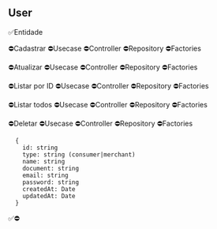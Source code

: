 ## User

✅Entidade

⛔Cadastrar
⛔Usecase
⛔Controller
⛔Repository
⛔Factories

⛔Atualizar
⛔Usecase
⛔Controller
⛔Repository
⛔Factories

⛔Listar por ID
⛔Usecase
⛔Controller
⛔Repository
⛔Factories

⛔Listar todos
⛔Usecase
⛔Controller
⛔Repository
⛔Factories

⛔Deletar
⛔Usecase
⛔Controller
⛔Repository
⛔Factories

```
  {
    id: string
    type: string (consumer|merchant)
    name: string
    document: string
    email: string
    password: string
    createdAt: Date
    updatedAt: Date
  }
```

✅⛔
